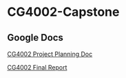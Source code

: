 # CG4002-Capstone

## Google Docs
[CG4002 Project Planning Doc](https://docs.google.com/document/d/1WzEdLgxyVoV48y3wHbuY2n8YrwPtksljALyjWSJyxmk/edit?usp=sharing)

[CG4002 Final Report](https://docs.google.com/document/d/1Rxbl9jK0umAYnxEoNOOrnCaHWtjR1O7O/edit?usp=sharing&ouid=100494261995813688137&rtpof=true&sd=true)
